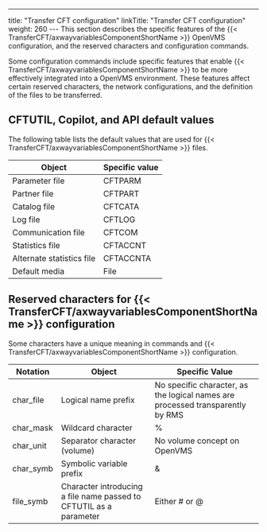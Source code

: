 ---
title: "Transfer CFT configuration"
linkTitle: "Transfer CFT configuration"
weight: 260
--- This section describes the specific features of the {{< TransferCFT/axwayvariablesComponentShortName  >}} OpenVMS configuration, and the reserved characters and configuration commands.

Some configuration commands include specific features that enable {{< TransferCFT/axwayvariablesComponentShortName  >}} to be more effectively integrated into a OpenVMS environment. These features affect certain reserved characters, the network configurations, and the definition of the files to be transferred.

## CFTUTIL, Copilot, and API default values

The following table lists the default values that are used for {{< TransferCFT/axwayvariablesComponentShortName  >}} files.

| Object  | Specific value  |
| --- | --- |
| Parameter file | CFTPARM |
| Partner file | CFTPART |
| Catalog file | CFTCATA |
| Log file | CFTLOG |
| Communication file | CFTCOM |
| Statistics file | CFTACCNT |
| Alternate statistics file | CFTACCNTA |
| Default media | File |

## Reserved characters for {{< TransferCFT/axwayvariablesComponentShortName  >}} configuration

Some characters have a unique meaning in commands and {{< TransferCFT/axwayvariablesComponentShortName  >}} configuration.

| Notation  | Object  | Specific Value  |
| --- | --- | --- |
| char_file | Logical name prefix | No specific character, as the logical names are processed transparently by RMS |
| char_mask | Wildcard character | % |
| char_unit | Separator character (volume) | No volume concept on OpenVMS |
| char_symb | Symbolic variable prefix | &amp; |
| file_symb | Character introducing a file name passed to CFTUTIL as a parameter | Either # or @ |


